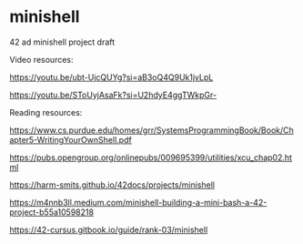 # minishell
42 ad minishell project draft

Video resources:

https://youtu.be/ubt-UjcQUYg?si=aB3oQ4Q9Uk1jvLpL

https://youtu.be/SToUyjAsaFk?si=U2hdyE4ggTWkpGr-

Reading resources:

https://www.cs.purdue.edu/homes/grr/SystemsProgrammingBook/Book/Chapter5-WritingYourOwnShell.pdf

https://pubs.opengroup.org/onlinepubs/009695399/utilities/xcu_chap02.html

https://harm-smits.github.io/42docs/projects/minishell

https://m4nnb3ll.medium.com/minishell-building-a-mini-bash-a-42-project-b55a10598218

https://42-cursus.gitbook.io/guide/rank-03/minishell

